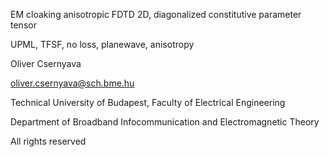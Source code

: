 EM cloaking anisotropic FDTD 2D, diagonalized constitutive parameter tensor

UPML, TFSF, no loss, planewave, anisotropy

Oliver Csernyava 

oliver.csernyava@sch.bme.hu

Technical University of Budapest, Faculty of Electrical Engineering

Department of Broadband Infocommunication and Electromagnetic Theory

All rights reserved
